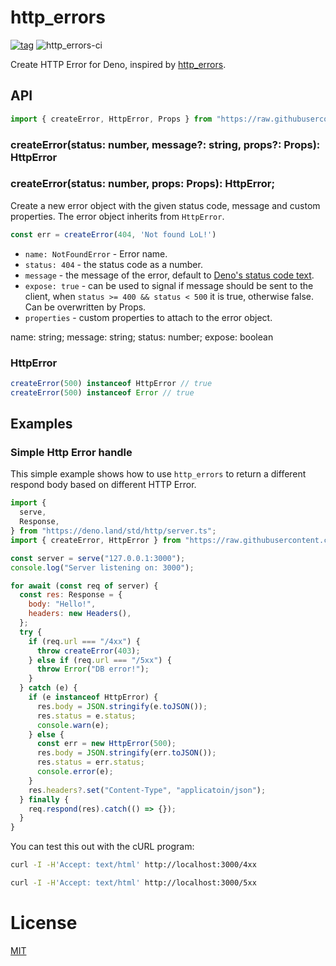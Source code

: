 # http_errors

[![tag](https://img.shields.io/github/tag/ako-deno/http_errors.svg)](https://github.com/ako-deno/http_errors/tags)
![http_errors-ci](https://github.com/ako-deno/http_errors/workflows/http_errors-ci/badge.svg)

Create HTTP Error for Deno, inspired by [http_errors](https://github.com/jshttp/http_errors).

## API

```js
import { createError, HttpError, Props } from "https://raw.githubusercontent.com/ako-deno/http_errors/master/mod.ts";
```

### createError(status: number, message?: string, props?: Props): HttpError
### createError(status: number, props: Props): HttpError;
              
Create a new error object with the given status code, message and custom properties.
The error object inherits from `HttpError`.

```js
const err = createError(404, 'Not found LoL!')
```

- `name: NotFoundError` - Error name. 
- `status: 404` - the status code as a number.
- `message` - the message of the error, default to [Deno's status code text](https://deno.land/std/http/http_status.ts).
- `expose: true` - can be used to signal if message should be sent to the client, when `status >= 400 && status < 500` it is true, otherwise false. Can be overwritten by Props.
- `properties` - custom properties to attach to the error object.

name: string;
  message: string;
  status: number;
  expose: boolean

### HttpError

```js
createError(500) instanceof HttpError // true
createError(500) instanceof Error // true
```

## Examples

### Simple Http Error handle

This simple example shows how to use `http_errors` to return a different
respond body based on different HTTP Error.

```js
import {
  serve,
  Response,
} from "https://deno.land/std/http/server.ts";
import { createError, HttpError } from "https://raw.githubusercontent.com/ako-deno/http_errors/master/mod.ts";

const server = serve("127.0.0.1:3000");
console.log("Server listening on: 3000");

for await (const req of server) {
  const res: Response = {
    body: "Hello!",
    headers: new Headers(),
  };
  try {
    if (req.url === "/4xx") {
      throw createError(403);
    } else if (req.url === "/5xx") {
      throw Error("DB error!");
    }
  } catch (e) {
    if (e instanceof HttpError) {
      res.body = JSON.stringify(e.toJSON());
      res.status = e.status;
      console.warn(e);
    } else {
      const err = new HttpError(500);
      res.body = JSON.stringify(err.toJSON());
      res.status = err.status;
      console.error(e);
    }
    res.headers?.set("Content-Type", "applicatoin/json");
  } finally {
    req.respond(res).catch(() => {});
  }
}

```

You can test this out with the cURL program:

```sh
curl -I -H'Accept: text/html' http://localhost:3000/4xx
```

```sh
curl -I -H'Accept: text/html' http://localhost:3000/5xx
```

# License

[MIT](./LICENSE)
